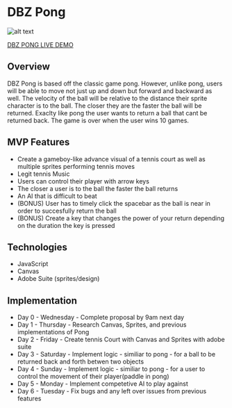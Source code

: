 # DBZ Pong
![alt text](https://github.com/anthonykumasaka/tennis-pong/blob/master/images/dbz-github)

[DBZ PONG LIVE DEMO](https://anthonykumasaka.github.io/DBZ-Pong/)
## Overview
DBZ Pong is based off the classic game pong. However, unlike pong, users will be able to move not just up and down but forward and backward as well. The velocity of the ball will be relative to the distance their sprite character is to the ball. The closer they are the faster the ball will be returned. Exaclty like pong the user wants to return a ball that cant be returned back. The game is over when the user wins 10 games. 

## MVP Features 
* Create a gameboy-like advance visual of a tennis court as well as multiple sprites performing tennis moves 
* Legit tennis Music 
* Users can control their player with arrow keys
* The closer a user is to the ball the faster the ball returns
* An AI that is difficult to beat
* (BONUS) User has to timely click the spacebar as the ball is near in order to succesfully return the ball
* (BONUS) Create a key that changes the power of your return depending on the duration the key is pressed

## Technologies 
* JavaScript
* Canvas 
* Adobe Suite (sprites/design) 

## Implementation
* Day 0 - Wednesday - Complete proposal by 9am next day 
* Day 1 - Thursday - Research Canvas, Sprites, and previous implementations of Pong
* Day 2 - Friday - Create tennis Court with Canvas and Sprites with adobe suite 
* Day 3 - Saturday - Implement logic - similiar to pong - for a ball to be returned back and forth betwen two objects
* Day 4 - Sunday - Implement logic - similiar to pong - for a user to control the movement of their player(paddle in pong)
* Day 5 - Monday - Implement competetive AI to play against
* Day 6 - Tuesday - Fix bugs and any left over issues from previous features 
